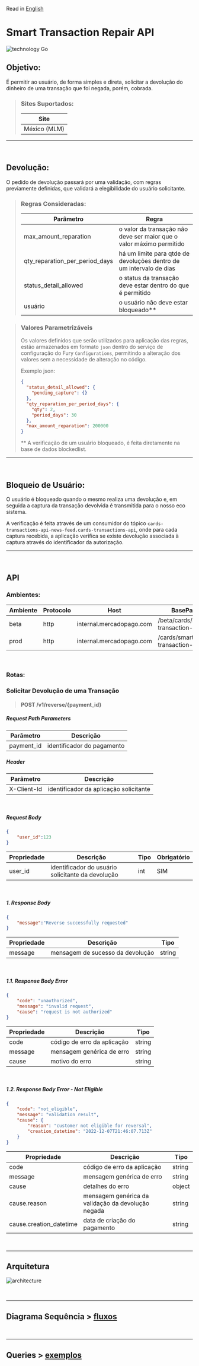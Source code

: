 Read in [English](README.md)

# Smart Transaction Repair API

![technology Go](https://img.shields.io/badge/technology-go-blue.svg)

## Objetivo:

É permitir ao usuário, de forma simples e direta, solicitar a devolução do dinheiro de uma transação que foi negada, porém, cobrada.

> ### Sites Suportados:
>
> | Site | 
> |------------|
> | México (MLM) | 

---

</br>

## Devolução:

O pedido de devolução passará por uma validação, com regras previamente definidas, que validará a elegibilidade do usuário solicitante.


> ### Regras Consideradas:
>
> | Parâmetro | Regra 
> |----------|-----|
> | max_amount_reparation | o valor da transação não deve ser maior que o valor máximo permitido |
> | qty_reparation_per_period_days | há um limite para qtde de devoluções dentro de um intervalo de dias |
> | status_detail_allowed | o status da transação deve estar dentro do que é permitido |
> | usuário | o usuário não deve estar bloqueado** | 
>

>
> ### Valores Parametrizáveis 
> 
> Os valores definidos que serão utilizados para aplicação das regras, estão armazenados em formato `json` dentro do serviço de configuração do Fury `Configurations`, permitindo a alteração dos valores sem a necessidade de alteração no código.
>
> Exemplo json:
> ``` json
> { 
>   "status_detail_allowed": {
>     "pending_capture": {}
>   },
>   "qty_reparation_per_period_days": {
>     "qty": 2,
>     "period_days": 30
>   },  
>   "max_amount_reparation": 200000
> }
>
> ```
> ** A verificação de um usuário bloqueado, é feita diretamente na base de dados blockedlist.

---

</br>

## Bloqueio de Usuário:

 O usuário é bloqueado quando o mesmo realiza uma devolução e, em seguida a captura da transação devolvida é transmitida para o nosso eco sistema.

 A verificação é feita através de um consumidor do tópico `cards-transactions-api-news-feed.cards-transactions-api`, onde para cada captura recebida, a aplicação verifica se existe devolução associada à captura através do identificador da autorização. 

---

</br>

## API

### Ambientes:
| Ambiente | Protocolo | Host | BasePath
|----------|-----|-|-|
| beta | http | internal.mercadopago.com | /beta/cards/smart-transaction-repair |
| prod | http | internal.mercadopago.com | /cards/smart-transaction-repair |

</br>

### Rotas:

### Solicitar Devolução de uma Transação

> #### POST /v1/reverse/{payment_id}

##### Request Path Parameters

| Parâmetro | Descrição |
|-----------|-----------|
| payment_id | identificador do pagamento |

#####  Header

| Parâmetro | Descrição |
|-----------|-----------|
| X-Client-Id | identificador da aplicação solicitante |

</br>

##### Request Body

``` json
{
    "user_id":123
}

```

| Propriedade | Descrição | Tipo | Obrigatório |
|-------------|-----------|------|------------|
| user_id | identificador do usuário solicitante da devolução | int | SIM |

</br>

##### 1. Response Body

``` json
{
    "message":"Reverse successfully requested"
}

```

| Propriedade | Descrição | Tipo |
|-------------|-----------|------|
| message | mensagem de sucesso da devolução | string |

</br>

##### 1.1. Response Body Error

```json
{
    "code": "unauthorized",
    "message": "invalid request",
    "cause": "request is not authorized"
}
```

| Propriedade | Descrição | Tipo |
|-------------|-----------|------|
| code | código de erro da aplicação | string |
| message | mensagem genérica de erro | string |
| cause | motivo do erro | string |

</br>

##### 1.2. Response Body Error - Not Eligible

```json
{
    "code": "not_eligible",
    "message": "validation result",
    "cause": {
        "reason": "customer not eligible for reversal",
        "creation_datetime": "2022-12-07T21:46:07.713Z"         
    }
}
```

| Propriedade | Descrição | Tipo |
|-------------|-----------|------|
| code | código de erro da aplicação | string |
| message | mensagem genérica de erro | string |
| cause | detalhes do erro | object |
| cause.reason | mensagem genérica da validação da devolução negada | string |
| cause.creation_datetime | data de criação do pagamento | string |

</br>

---

## Arquitetura
![architecture](resources/architecture.png)

</br>

---
## Diagrama Sequência > [fluxos](workflow.pt.md?id=diagrama-sequencia)

</br>

---
## Queries > [exemplos](queries.md?id=queries)